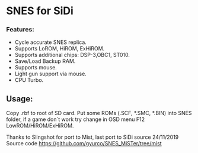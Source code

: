 # SNES for SiDi

### Features:
   - Cycle accurate SNES replica.
   - Supports LoROM, HiROM, ExHiROM.
   - Supports additional chips: DSP-3,OBC1, ST010.
   - Save/Load Backup RAM.
   - Supports mouse.
   - Light gun support via mouse.
   - CPU Turbo.
   
 ## Usage:
   Copy .rbf to root of SD card. Put some ROMs (.SCF, *.SMC, *.BIN) into SNES folder, if a game don´t work try change in OSD menu F12 LowROM/HiROM/ExHiROM.

Thanks to Slingshot for port to Mist, last port to SiDi source 24/11/2019
Source code https://github.com/gyurco/SNES_MiSTer/tree/mist
